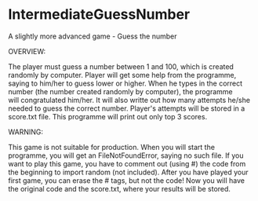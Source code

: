 # IntermediateGuessNumber
A slightly more advanced game - Guess the number

OVERVIEW:

The player must guess a number between 1 and 100, which is created randomly by computer. Player will get some help from the programme, 
saying to him/her to guess lower or higher. When he types in the correct number (the number created randomly by computer), the programme  
will congratulated him/her. It will also writte out how many attempts he/she needed to guess the correct number. Player's attempts will 
be stored in a score.txt file. This programme will print out only top 3 scores. 

WARNING:

This game is not suitable for production. When you will start the programme, you will get an FileNotFoundError, saying no such file.
If you want to play this game, you have to comment out (using #) the code from the beginning to import random (not included).
After you have played your first game, you can erase the # tags, but not the code! Now you will have the original code and the score.txt,
where your results will be stored.
